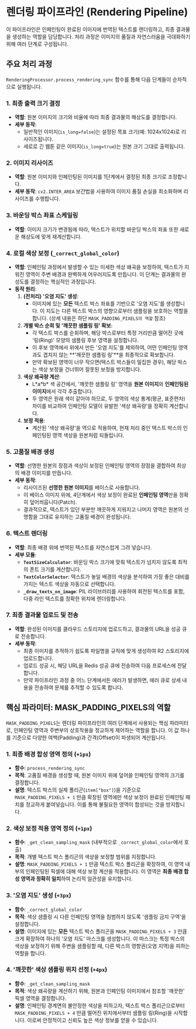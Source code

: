 # 렌더링 파이프라인 (Rendering Pipeline)

이 파이프라인은 인페인팅이 완료된 이미지에 번역된 텍스트를 렌더링하고, 최종 결과물을 생성하는 역할을 담당합니다. 처리 과정은 이미지의 품질과 자연스러움을 극대화하기 위해 여러 단계로 구성됩니다.

## 주요 처리 과정

`RenderingProcessor.process_rendering_sync` 함수를 통해 다음 단계들이 순차적으로 실행됩니다.

### 1. 최종 출력 크기 결정
- **역할**: 원본 이미지의 크기와 비율에 따라 최종 결과물의 해상도를 결정합니다.
- **세부 동작**:
    - 일반적인 이미지(`is_long=false`)는 설정된 목표 크기(예: 1024x1024)로 리사이즈됩니다.
    - 세로로 긴 웹툰 같은 이미지(`is_long=true`)는 원본 크기 그대로 출력됩니다.

### 2. 이미지 리사이즈
- **역할**: 원본 이미지와 인페인팅된 이미지를 1단계에서 결정된 최종 크기로 조정합니다.
- **세부 동작**: `cv2.INTER_AREA` 보간법을 사용하여 이미지 품질 손실을 최소화하며 리사이즈를 수행합니다.

### 3. 바운딩 박스 좌표 스케일링
- **역할**: 이미지 크기가 변경됨에 따라, 텍스트가 위치할 바운딩 박스의 좌표 또한 새로운 해상도에 맞게 재계산합니다.

### 4. 로컬 색상 보정 (`_correct_global_color`)
- **역할**: 인페인팅 과정에서 발생할 수 있는 미세한 색상 왜곡을 보정하여, 텍스트가 지워진 영역이 주변 배경과 완벽하게 어우러지도록 만듭니다. 이 단계는 결과물의 완성도를 결정하는 핵심적인 과정입니다.
- **동작 원리**:
    1.  **(전처리) '오염 지도' 생성**:
        - 이미지에 있는 **모든** 텍스트 박스 좌표를 기반으로 '오염 지도'를 생성합니다. 이 지도는 다른 텍스트 박스의 영향으로부터 샘플링을 보호하는 역할을 합니다. (상세 내용은 하단 `MASK_PADDING_PIXELS의 역할` 참조)
    2.  **개별 박스 순회 및 '깨끗한 샘플링 링' 확보**:
        - 각 텍스트 박스를 순회하며, 해당 박스로부터 특정 거리만큼 떨어진 곳에 '링(Ring)' 모양의 샘플링 후보 영역을 설정합니다.
        - 이 후보 영역에서 위에서 만든 '오염 지도'를 제외하여, 어떤 인페인팅 영역과도 겹치지 않는 **'깨끗한 샘플링 링'**을 최종적으로 확보합니다.
        - 만약 확보된 영역이 너무 작으면(텍스트 박스들이 밀집한 경우), 해당 박스는 색상 보정을 건너뛰어 잘못된 보정을 방지합니다.
    3.  **색상 왜곡량 계산**:
        - L\*a\*b\* 색 공간에서, '깨끗한 샘플링 링' 영역을 **원본 이미지**와 **인페인팅된 이미지**에서 각각 추출합니다.
        - 두 영역은 원래 색이 같아야 하므로, 두 영역의 색상 통계(평균, 표준편차) 차이를 비교하여 인페인팅 모델이 유발한 '색상 왜곡량'을 정확히 계산합니다.
    4.  **보정 적용**:
        - 계산된 '색상 왜곡량'을 역으로 적용하여, 현재 처리 중인 텍스트 박스의 인페인팅된 영역 색상을 원본처럼 되돌립니다.

### 5. 고품질 배경 생성
- **역할**: 선명한 원본의 장점과 색상이 보정된 인페인팅 영역의 장점을 결합하여 최상의 배경 이미지를 만듭니다.
- **세부 동작**:
    - 리사이즈된 **선명한 원본 이미지**를 베이스로 사용합니다.
    - 이 베이스 이미지 위에, 4단계에서 색상 보정이 완료된 **인페인팅 영역**만을 정확히 덮어씌웁니다(Patch).
    - 결과적으로, 텍스트가 있던 부분만 깨끗하게 지워지고 나머지 영역은 원본의 선명함을 그대로 유지하는 고품질 배경이 완성됩니다.

### 6. 텍스트 렌더링
- **역할**: 최종 배경 위에 번역된 텍스트를 자연스럽게 그려 넣습니다.
- **세부 모듈**:
    - **`TextSizeCalculator`**: 바운딩 박스 크기에 맞춰 텍스트가 넘치지 않도록 최적의 폰트 크기를 계산합니다.
    - **`TextColorSelector`**: 텍스트가 놓일 배경의 색상을 분석하여 가장 좋은 대비를 가지는 텍스트 색상을 자동으로 선택합니다.
    - **`_draw_texts_on_image`**: PIL 라이브러리를 사용하여 회전된 텍스트를 포함, 다중 라인 텍스트를 정확한 위치에 렌더링합니다.

### 7. 최종 결과물 업로드 및 전송
- **역할**: 완성된 이미지를 클라우드 스토리지에 업로드하고, 결과물의 URL을 성공 큐로 전송합니다.
- **세부 동작**:
    - 최종 이미지를 추적하기 쉽도록 파일명을 규칙에 맞게 생성하여 R2 스토리지에 업로드합니다.
    - 업로드 성공 시, 해당 URL을 Redis 성공 큐에 전송하여 다음 프로세스에 전달합니다.
    - 만약 파이프라인 과정 중 어느 단계에서든 에러가 발생하면, 에러 큐로 상세 내용을 전송하여 문제를 추적할 수 있도록 합니다.

## 핵심 파라미터: MASK_PADDING_PIXELS의 역할

`MASK_PADDING_PIXELS`는 렌더링 파이프라인의 여러 단계에서 사용되는 핵심 파라미터로, 인페인팅 영역과 주변부의 상호작용을 정교하게 제어하는 역할을 합니다. 이 값 하나를 기준으로 다양한 여백(Padding)과 간격(Offset)이 파생되어 계산됩니다.

### **1. 최종 배경 합성 영역 정의 (`+1px`)**
- **함수**: `process_rendering_sync`
- **목적**: 고품질 배경을 생성할 때, 원본 이미지 위에 덮어쓸 인페인팅 영역의 크기를 결정합니다.
- **설명**: 텍스트 박스의 실제 폴리곤(`item["box"]`)을 기준으로 `MASK_PADDING_PIXELS + 1` 만큼 확장된 영역에만 색상 보정이 완료된 인페인팅 패치를 정교하게 붙여넣습니다. 이를 통해 불필요한 영역이 합성되는 것을 방지합니다.

### **2. 색상 보정 적용 영역 정의 (`+1px`)**
- **함수**: `_get_clean_sampling_mask` (내부적으로 `_correct_global_color`에서 호출)
- **목적**: 개별 텍스트 박스 폴리곤의 색상을 보정할 범위를 지정합니다.
- **설명**: `MASK_PADDING_PIXELS + 1` 만큼 텍스트 박스 폴리곤을 확장하여, 이 영역 내부의 인페인팅된 픽셀에 대해 색상 보정 계산을 적용합니다. 이 영역은 **최종 배경 합성 영역과 정확히 일치**하여 논리적 일관성을 유지합니다.

### **3. '오염 지도' 생성 (`+3px`)**
- **함수**: `_correct_global_color`
- **목적**: 색상 샘플링 시 다른 인페인팅 영역을 침범하지 않도록 '샘플링 금지 구역'을 설정합니다.
- **설명**: 이미지에 있는 **모든** 텍스트 박스 폴리곤을 `MASK_PADDING_PIXELS + 3` 만큼 크게 확장하여 하나의 '오염 지도' 마스크를 생성합니다. 이 마스크는 특정 박스의 색상을 보정하기 위해 주변을 샘플링할 때, 다른 박스의 영향권(오염 지역)을 피하는 역할을 합니다.

### **4. '깨끗한' 색상 샘플링 위치 선정 (`+4px`)**
- **함수**: `_get_clean_sampling_mask`
- **목적**: 색상 왜곡량을 계산하기 위해, 원본과 인페인팅 이미지에서 참조할 '깨끗한' 픽셀 영역을 결정합니다.
- **설명**: 인페인팅 경계면의 불안정한 색상을 피하고자, 텍스트 박스 폴리곤으로부터 `MASK_PADDING_PIXELS + 4` 만큼 떨어진 위치에서부터 샘플링 링(Ring)을 시작합니다. 이로써 안정적이고 신뢰도 높은 색상 정보를 얻을 수 있습니다.
